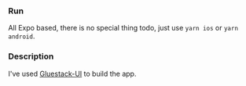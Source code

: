 ### Run
All Expo based, there is no special thing todo, just use ```yarn ios``` or ```yarn android```.

### Description
I've used [Gluestack-UI](https://gluestack.io/) to build the app.
